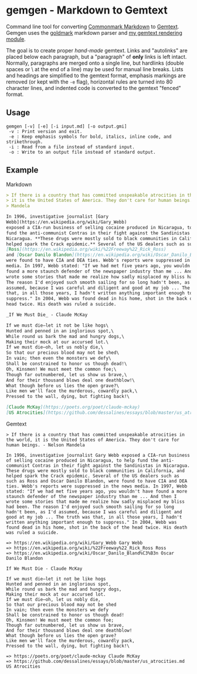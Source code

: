 # gemgen - Markdown to Gemtext

Command line tool for converting [Commonmark Markdown](https://commonmark.org/)
to [Gemtext](https://gemini.circumlunar.space/docs/gemtext.gmi). Gemgen uses the
[goldmark](https://pkg.go.dev/github.com/yuin/goldmark) markdown parser and [my
gemtext rendering module](https://git.sr.ht/~kota/goldmark-gemtext/).

The goal is to create proper _hand-made_ gemtext. Links and "autolinks" are
placed below each paragraph, but a "paragraph" of **only** links is left intact.
Normally, paragraphs are merged onto a single line, but hardlinks (double spaces
or \ at the end of a line) may be used for manual line breaks. Lists and
headings are simplified to the gemtext format, emphasis markings are removed (or
kept with the `-e` flag), horizontal rules are turned into 80 character lines,
and indented code is converted to the gemtext "fenced" format.

## Usage

```
gemgen [-v] [-e] [-i input.md] [-o output.gmi]
 -v : Print version and exit.
 -e : Keep emphasis symbols for bold, italics, inline code, and strikethrough.
 -i : Read from a file instead of standard input.
 -o : Write to an output file instead of standard output.
```

## Example

Markdown
```md
> If there is a country that has committed unspeakable atrocities in the world,
> it is the United States of America. They don't care for human beings. - Nelson
> Mandela

In 1996, investigative journalist [Gary
Webb](https://en.wikipedia.org/wiki/Gary_Webb)
exposed a CIA-run business of selling cocaine produced in Nicaragua, to help
fund the anti-communist Contras in their fight against the Sandinistas in
Nicaragua. **These drugs were mostly sold to black communities in California, and
helped spark the Crack epidemic.** Several of the US dealers such as such as
[Ross](https://en.wikipedia.org/wiki/%22Freeway%22_Rick_Ross)
and [Oscar Danilo Blandon](https://en.wikipedia.org/wiki/Oscar_Danilo_Bland%C3%B3n),
were found to have CIA and DEA ties. Webb's reports were suppressed in the news
media. In 1997, Webb stated: "If we had met five years ago, you wouldn't have
found a more staunch defender of the newspaper industry than me ... And then I
wrote some stories that made me realize how sadly misplaced my bliss had been.
The reason I'd enjoyed such smooth sailing for so long hadn't been, as I'd
assumed, because I was careful and diligent and good at my job ... The truth was
that, in all those years, I hadn't written anything important enough to
suppress." In 2004, Webb was found dead in his home, shot in the back of the
head twice. His death was ruled a suicide.

_If We Must Die_ - Claude McKay

If we must die—let it not be like hogs\
Hunted and penned in an inglorious spot,\
While round us bark the mad and hungry dogs,\
Making their mock at our accursed lot.\
If we must die—oh, let us nobly die,\
So that our precious blood may not be shed\
In vain; then even the monsters we defy\
Shall be constrained to honor us though dead!\
Oh, Kinsmen! We must meet the common foe;\
Though far outnumbered, let us show us brave,\
And for their thousand blows deal one deathblow!\
What though before us lies the open grave?\
Like men we'll face the murderous, cowardly pack,\
Pressed to the wall, dying, but fighting back!\

[Claude McKay](https://poets.org/poet/claude-mckay)
[US Atrocities](https://github.com/dessalines/essays/blob/master/us_atrocities.md)
```

Gemtext
```gemtext
> If there is a country that has committed unspeakable atrocities in the world, it is the United States of America. They don't care for human beings. - Nelson Mandela

In 1996, investigative journalist Gary Webb exposed a CIA-run business of selling cocaine produced in Nicaragua, to help fund the anti-communist Contras in their fight against the Sandinistas in Nicaragua. These drugs were mostly sold to black communities in California, and helped spark the Crack epidemic. Several of the US dealers such as such as Ross and Oscar Danilo Blandon, were found to have CIA and DEA ties. Webb's reports were suppressed in the news media. In 1997, Webb stated: "If we had met five years ago, you wouldn't have found a more staunch defender of the newspaper industry than me ... And then I wrote some stories that made me realize how sadly misplaced my bliss had been. The reason I'd enjoyed such smooth sailing for so long hadn't been, as I'd assumed, because I was careful and diligent and good at my job ... The truth was that, in all those years, I hadn't written anything important enough to suppress." In 2004, Webb was found dead in his home, shot in the back of the head twice. His death was ruled a suicide.

=> https://en.wikipedia.org/wiki/Gary_Webb Gary Webb
=> https://en.wikipedia.org/wiki/%22Freeway%22_Rick_Ross Ross
=> https://en.wikipedia.org/wiki/Oscar_Danilo_Bland%C3%B3n Oscar Danilo Blandon

If We Must Die - Claude McKay

If we must die—let it not be like hogs
Hunted and penned in an inglorious spot,
While round us bark the mad and hungry dogs,
Making their mock at our accursed lot.
If we must die—oh, let us nobly die,
So that our precious blood may not be shed
In vain; then even the monsters we defy
Shall be constrained to honor us though dead!
Oh, Kinsmen! We must meet the common foe;
Though far outnumbered, let us show us brave,
And for their thousand blows deal one deathblow!
What though before us lies the open grave?
Like men we'll face the murderous, cowardly pack,
Pressed to the wall, dying, but fighting back!\

=> https://poets.org/poet/claude-mckay Claude McKay
=> https://github.com/dessalines/essays/blob/master/us_atrocities.md US Atrocities
```
